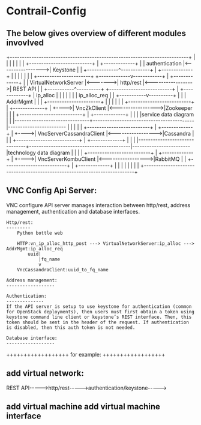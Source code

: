 # Contrail-Config
## The below gives overview of different modules invovlved

+--------------------------------------------------------------------------+
|                                                                          |
|                                                                          |
|                                                                          |
|                                     +--------------------------+         |         +-------------+
|                                     |      authentication      |<----------------->|  Keystone   |
|                                     +-------------^------------+         |         +-------------+
|                                                   |                      |
|                                                   |                      |
|    +----------------------+         +-------------v------------+         |         +-------------+
|    | VirtualNetworkServer |<------->|         http/rest        |<----------------->|  REST API   |
|    +-----------^----------+         +--------------------------+         |         +-------------+
|       ip_alloc |                                                         |
|                |                                                         |
|                | ip_alloc_req                                            |
|    +-----------v----------+                                              |
|    |       AddrMgmt       |                                              |
|    +----------------------+                                              |
|                                                                          |
|                                                                          |
|                                     +--------------------------+         |         +-------------+
|                               +---->|        VncZkClient       |<----------------->|Zookeeper    |
|                               |     +--------------------------+         |         +-------------+
|                               |                                          |
|service data diagram           |                                          |
|-------------------------------+------------------------------------------|------------------------
|                               |                                          |
|                               |     +--------------------------+         |         +-------------+
|                               +---->| VncServerCassandraClient |<----------------->|Cassandra    |
|                               |     +--------------------------+         |         +-------------+
|                               |                                          |
|-------------------------------+------------------------------------------|------------------------
|technology data diagram        |                                          |
|                               |     +--------------------------+         |         +-------------+
|                               +---->|    VncServerKombuClient  |<----------------->|RabbitMQ    |
|                                     +--------------------------+         |         +-------------+
|                                                                          |
|                                                                          |
|                                                                          |
|                                                                          |
+--------------------------------------------------------------------------+

VNC Config Api Server:
---------------------
VNC configure API server manages interaction
between http/rest, address management, authentication and database interfaces.

    Http/rest:
    ---------
    	Python bottle web

    	HTTP:vn_ip_alloc_http_post ---> VirtualNetworkServer:ip_alloc ---> AddrMgmt:ip_alloc_req
            uuid|
                |fq_name
                v
      	VncCassandraClient:uuid_to_fq_name

    Address management:
    ------------------

    Authentication:
    --------------
    If the API server is setup to use keystone for authentication (common for OpenStack deployments), then users must first obtain a token using keystone command line client or keystone’s REST interface. Then, this token should be sent in the header of the request. If authentication is disabled, then this auth token is not needed.

    Database interface:
    ------------------


++++++++++++++++++
    for example:
++++++++++++++++++

add virtual network:
-------------------
REST API----->http/rest----->authentication/keystone----->


add virtual machine
add virtual machine interface
----------------------------

